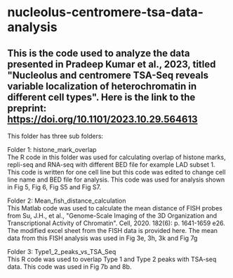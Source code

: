 # nucleolus-centromere-tsa-data-analysis

## This is the code used to analyze the data presented in Pradeep Kumar et al., 2023, titled "Nucleolus and centromere TSA-Seq reveals variable localization of heterochromatin in different cell types". Here is the link to the preprint: https://doi.org/10.1101/2023.10.29.564613

This folder has three sub folders:

Folder 1: histone_mark_overlap <br />
The R code in this folder was used for calculating overlap of histone marks, repli-seq and RNA-seq with different BED file for example LAD subset 1. This code is written for one cell line but this code was edited to change cell line name and BED file for analysis. This code was used for analysis shown in Fig 5, Fig 6, Fig S5 and Fig S7.  

Folder 2: Mean_fish_distance_calculation <br />
This Matlab code was used to calculate the mean distance of FISH probes from Su, J.H., et al., "Genome-Scale Imaging of the 3D Organization and Transcriptional Activity of Chromatin". Cell, 2020. 182(6): p. 1641-1659 e26.
The modified excel sheet from the FISH data is provided here. The mean data from this FISH analysis was used in Fig 3e, 3h, 3k and Fig 7g 

Folder 3: Type1_2_peaks_vs_TSA_Seq <br />
This R code was used to overlap Type 1 and Type 2 peaks with TSA-seq data. This code was used in Fig 7b and 8b.


